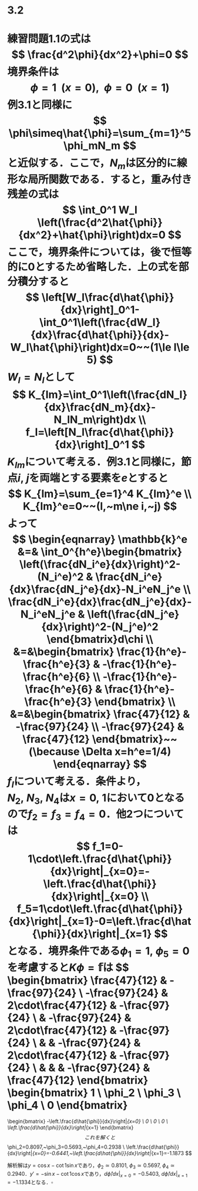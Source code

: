 # 3.2

練習問題1.1の式は
$$
\frac{d^2\phi}{dx^2}+\phi=0
$$
境界条件は
$$
\phi=1~~(x=0),~~\phi=0~~(x=1)
$$
例3.1と同様に
$$
\phi\simeq\hat{\phi}=\sum_{m=1}^5\phi_mN_m
$$
と近似する．ここで，$N_m$は区分的に線形な局所関数である．すると，重み付き残差の式は
$$
\int_0^1 W_l \left(\frac{d^2\hat{\phi}}{dx^2}+\hat{\phi}\right)dx=0
$$
ここで，境界条件については，後で恒等的に$0$とするため省略した．上の式を部分積分すると
$$
\left[W_l\frac{d\hat{\phi}}{dx}\right]_0^1-\int_0^1\left(\frac{dW_l}{dx}\frac{d\hat{\phi}}{dx}-W_l\hat{\phi}\right)dx=0~~(1\le l\le 5)
$$
$W_l=N_l$として
$$
K_{lm}=\int_0^1\left(\frac{dN_l}{dx}\frac{dN_m}{dx}-N_lN_m\right)dx \\
f_l=\left[N_l\frac{d\hat{\phi}}{dx}\right]_0^1
$$
$K_{lm}$について考える．例3.1と同様に，節点$i,~j$を両端とする要素を$e$とすると
$$
K_{lm}=\sum_{e=1}^4 K_{lm}^e \\
K_{lm}^e=0~~(l,~m\ne i,~j)
$$
よって
$$
\begin{eqnarray}
\mathbb{k}^e &=& \int_0^{h^e}\begin{bmatrix}
\left(\frac{dN_i^e}{dx}\right)^2-(N_i^e)^2 &
\frac{dN_i^e}{dx}\frac{dN_j^e}{dx}-N_i^eN_j^e \\
\frac{dN_i^e}{dx}\frac{dN_j^e}{dx}-N_i^eN_j^e & 
\left(\frac{dN_j^e}{dx}\right)^2-(N_j^e)^2
\end{bmatrix}d\chi \\
&=&\begin{bmatrix}
\frac{1}{h^e}-\frac{h^e}{3} & -\frac{1}{h^e}-\frac{h^e}{6} \\
-\frac{1}{h^e}-\frac{h^e}{6} & \frac{1}{h^e}-\frac{h^e}{3}
\end{bmatrix} \\
&=&\begin{bmatrix}
\frac{47}{12} & -\frac{97}{24} \\
-\frac{97}{24} & \frac{47}{12}
\end{bmatrix}~~(\because \Delta x=h^e=1/4)
\end{eqnarray}
$$
$f_l$について考える．条件より，$N_2,~N_3,~N_4$は$x=0,~1$において0となるので$f_2=f_3=f_4=0$．他2つについては
$$
f_1=0-1\cdot\left.\frac{d\hat{\phi}}{dx}\right|_{x=0}=-\left.\frac{d\hat{\phi}}{dx}\right|_{x=0} \\
f_5=1\cdot\left.\frac{d\hat{\phi}}{dx}\right|_{x=1}-0=\left.\frac{d\hat{\phi}}{dx}\right|_{x=1}
$$
となる．境界条件である$\phi_1=1,~\phi_5=0$を考慮すると$K\phi=\mathbb{f}$は
$$
\begin{bmatrix}
\frac{47}{12} & -\frac{97}{24} \\
-\frac{97}{24} & 2\cdot\frac{47}{12} & -\frac{97}{24} \\
& -\frac{97}{24} & 2\cdot\frac{47}{12} & -\frac{97}{24} \\
& & -\frac{97}{24} & 2\cdot\frac{47}{12} & -\frac{97}{24} \\
& & & -\frac{97}{24} & \frac{47}{12}
\end{bmatrix}
\begin{bmatrix}
1 \\ \phi_2 \\ \phi_3 \\ \phi_4 \\ 0
\end{bmatrix}
=
\begin{bmatrix}
-\left.\frac{d\hat{\phi}}{dx}\right|_{x=0} \\ 0 \\ 0 \\ 0 \\ \left.\frac{d\hat{\phi}}{dx}\right|_{x=1}
\end{bmatrix}
$$
これを解くと
$$
\phi_2=0.8097,~\phi_3=0.5693,~\phi_4=0.2938 \\
\left.\frac{d\hat{\phi}}{dx}\right|_{x=0}=-0.6441,~\left.\frac{d\hat{\phi}}{dx}\right|_{x=1}=-1.1873
$$

解析解は$y=\cos x-\cot1\sin x$であり，$\phi_2\simeq0.8101,~\phi_3\simeq0.5697,~\phi_4\simeq0.2940$．$y'=-\sin x-\cot1\cos x$であり，$\left.d\hat{\phi}/dx\right|_{x=0}=-0.5403,~\left.d\hat{\phi}/dx\right|_{x=1}=-1.1334$となる．$\square$
